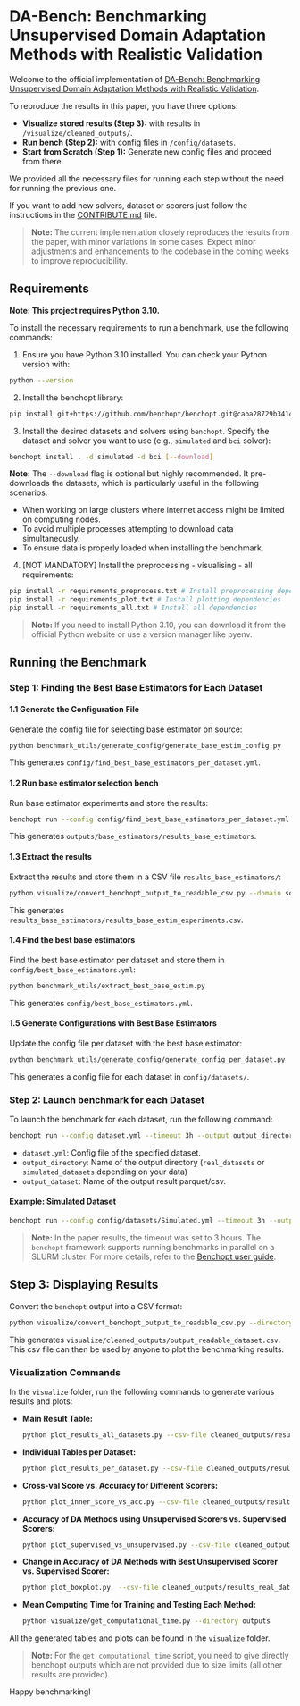 # DA-Bench: Benchmarking Unsupervised Domain Adaptation Methods with Realistic Validation
Welcome to the official implementation of [DA-Bench: Benchmarking Unsupervised Domain Adaptation Methods with Realistic Validation](https://arxiv.org/abs).

To reproduce the results in this paper, you have three options:
- **Visualize stored results (Step 3):** with results in `/visualize/cleaned_outputs/`.
- **Run bench (Step 2):** with config files in `/config/datasets`.
- **Start from Scratch (Step 1):** Generate new config files and proceed from there.

We provided all the necessary files for running each step without the need for
running the previous one.

If you want to add new solvers, dataset or scorers just follow the instructions in the
[CONTRIBUTE.md](CONTRIBUTE.md) file.

> **Note:** The current implementation closely reproduces the results from the paper, with minor variations in some cases. Expect minor adjustments and enhancements to the codebase in the coming weeks to improve reproducibility. 

## Requirements

**Note: This project requires Python 3.10.**

To install the necessary requirements to run a benchmark, use the following commands:

1. Ensure you have Python 3.10 installed. You can check your Python version with:
  ```bash
  python --version
  ```

2. Install the benchopt library:
  ```bash
  pip install git+https://github.com/benchopt/benchopt.git@caba28729b34146f66b7bcd2fb72c78500b6a450
  ```

3. Install the desired datasets and solvers using `benchopt`. Specify the dataset and solver you want to use (e.g., `simulated` and `bci` solver):
  ```bash
  benchopt install . -d simulated -d bci [--download]
  ```

**Note:** The `--download` flag is optional but highly recommended. It pre-downloads the datasets, which is particularly useful in the following scenarios:

- When working on large clusters where internet access might be limited on computing nodes.
- To avoid multiple processes attempting to download data simultaneously.
- To ensure data is properly loaded when installing the benchmark.

4. [NOT MANDATORY] Install the preprocessing - visualising - all requirements:
  ```bash
  pip install -r requirements_preprocess.txt # Install preprocessing dependencies
  pip install -r requirements_plot.txt # Install plotting dependencies
  pip install -r requirements_all.txt # Install all dependencies
  ```

> **Note:** If you need to install Python 3.10, you can download it from the official Python website or use a version manager like pyenv.


## Running the Benchmark

### Step 1: Finding the Best Base Estimators for Each Dataset

#### 1.1 Generate the Configuration File

Generate the config file for selecting base estimator on source:

```bash
python benchmark_utils/generate_config/generate_base_estim_config.py
```

This generates `config/find_best_base_estimators_per_dataset.yml`.

#### 1.2 Run base estimator selection bench

Run base estimator experiments and store the results:

```bash
benchopt run --config config/find_best_base_estimators_per_dataset.yml --output base_estimators/results_base_estimators --no-plot --no-html
```

This generates `outputs/base_estimators/results_base_estimators`.

#### 1.3 Extract the results

Extract the results and store them in a CSV file `results_base_estimators/`:

```bash
python visualize/convert_benchopt_output_to_readable_csv.py --domain source --directory outputs/base_estimators --output results_base_estimators --file_name results_base_estim_experiments
```

This generates `results_base_estimators/results_base_estim_experiments.csv`.

#### 1.4 Find the best base estimators

Find the best base estimator per dataset and store them in `config/best_base_estimators.yml`:

```bash
python benchmark_utils/extract_best_base_estim.py
```

This generates `config/best_base_estimators.yml`.

#### 1.5 Generate Configurations with Best Base Estimators

Update the config file per dataset with the best base estimator:

```bash
python benchmark_utils/generate_config/generate_config_per_dataset.py
```

This generates a config file for each dataset in `config/datasets/`.

### Step 2: Launch benchmark for each Dataset

To launch the benchmark for each dataset, run the following command:

```bash
benchopt run --config dataset.yml --timeout 3h --output output_directory/output_dataset --no-plot --no-html
```

- `dataset.yml`: Config file of the specified dataset.
- `output_directory`: Name of the output directory (`real_datasets` or `simulated_datasets` depending on your data)
- `output_dataset`: Name of the output result parquet/csv.

#### Example: Simulated Dataset

```bash
benchopt run --config config/datasets/Simulated.yml --timeout 3h --output simulated_datasets/output_simulated --no-plot --no-html
```

> **Note:** In the paper results, the timeout was set to 3 hours.
> The `benchopt` framework supports running benchmarks in parallel on a SLURM cluster. For more details, refer to the [Benchopt user guide](https://benchopt.github.io/user_guide/advanced.html).

## Step 3: Displaying Results

Convert the `benchopt` output into a CSV format:

```bash
python visualize/convert_benchopt_output_to_readable_csv.py --directory outputs/simulated_datasets --domain target --file_name output_readable_dataset
```

This generates `visualize/cleaned_outputs/output_readable_dataset.csv`. This csv file can then be used by anyone to plot the benchmarking results.

### Visualization Commands

In the `visualize` folder, run the following commands to generate various results and plots:

- **Main Result Table:**
  ```bash
  python plot_results_all_datasets.py --csv-file cleaned_outputs/results_real_datasets_experiments.csv --csv-file-simulated cleaned_outputs/results_simulated_datasets_experiments.csv
  ```
- **Individual Tables per Dataset:**
  ```bash
  python plot_results_per_dataset.py --csv-file cleaned_outputs/results_real_datasets_experiments.csv --dataset BCI
  ```
- **Cross-val Score vs. Accuracy for Different Scorers:**
  ```bash
  python plot_inner_score_vs_acc.py --csv-file cleaned_outputs/results_real_datasets_experiments.csv
  ```
- **Accuracy of DA Methods using Unsupervised Scorers vs. Supervised Scorers:**
  ```bash
  python plot_supervised_vs_unsupervised.py --csv-file cleaned_outputs/results_real_datasets_experiments.csv
  ```
- **Change in Accuracy of DA Methods with Best Unsupervised Scorer vs. Supervised Scorer:**
  ```bash
  python plot_boxplot.py  --csv-file cleaned_outputs/results_real_datasets_experiments.csv
  ```
- **Mean Computing Time for Training and Testing Each Method:**
  ```bash
  python visualize/get_computational_time.py --directory outputs
  ```

All the generated tables and plots can be found in the `visualize` folder.

> **Note:** For the `get_computational_time` script, you need to give directly benchopt outputs which are not provided due to size limits (all other results are provided).


Happy benchmarking!
